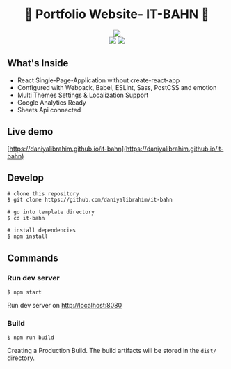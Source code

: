 <h1 align="center">🎉 Portfolio Website- IT-BAHN 🎉</h1>

<p align="center"> 
    <img src="https://img.shields.io/netlify/be04037e-05f1-4bad-92bd-eed3a33b7c0e?label=Netlify%20Deployment&style=for-the-badge"/>
    <br/> 
    <img src="https://img.shields.io/github/license/daniyalibrahim/it-bahn" />
    <a href="https://github.com/daniyalibrahim/it-bahn/issues">
        <img src="https://img.shields.io/github/issues/daniyalibrahim/it-bahn" />
    </a>
  
</p>

## What's Inside

- React Single-Page-Application without create-react-app
- Configured with Webpack, Babel, ESLint, Sass, PostCSS and emotion
- Multi Themes Settings & Localization Support
- Google Analytics Ready
- Sheets Api connected 

## Live demo

[https://daniyalibrahim.github.io/it-bahn](https://daniyalibrahim.github.io/it-bahn)


## Develop

```shell
# clone this repository
$ git clone https://github.com/daniyalibrahim/it-bahn

# go into template directory
$ cd it-bahn

# install dependencies
$ npm install
```

## Commands

### Run dev server

```shell
$ npm start
```

Run dev server on [http://localhost:8080](http://localhost:8080)

### Build

```shell
$ npm run build
```

Creating a Production Build. The build artifacts will be stored in the `dist/` directory.
